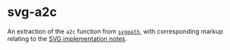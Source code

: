 # svg-a2c

An extraction of the `a2c` function from [`svgpath`](https://github.com/PPvG/svg-path), with corresponding markup relating to the [SVG implementation notes](https://www.w3.org/TR/SVG11/implnote.html).